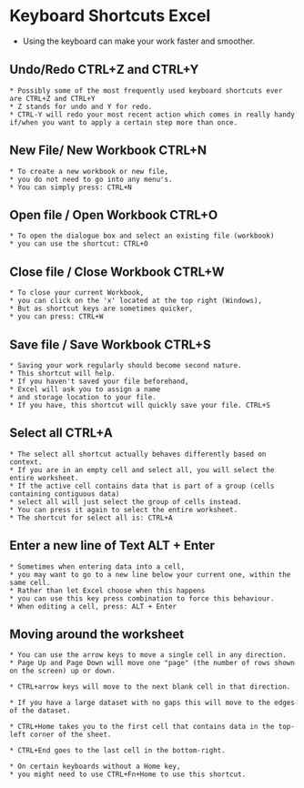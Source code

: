 # Keyboard Shortcuts Excel

- Using the keyboard can make your work faster and smoother.
  
## Undo/Redo CTRL+Z and CTRL+Y 

```
* Possibly some of the most frequently used keyboard shortcuts ever are CTRL+Z and CTRL+Y 
* Z stands for undo and Y for redo. 
* CTRL-Y will redo your most recent action which comes in really handy if/when you want to apply a certain step more than once. 
```

## New File/ New Workbook CTRL+N 

```
* To create a new workbook or new file, 
* you do not need to go into any menu's. 
* You can simply press: CTRL+N 
```

## Open file / Open Workbook CTRL+O 

```
* To open the dialogue box and select an existing file (workbook) 
* you can use the shortcut: CTRL+O 
```

## Close file / Close Workbook CTRL+W 

```
* To close your current Workbook, 
* you can click on the 'x' located at the top right (Windows), 
* But as shortcut keys are sometimes quicker, 
* you can press: CTRL+W 
```

## Save file / Save Workbook CTRL+S 

```
* Saving your work regularly should become second nature. 
* This shortcut will help. 
* If you haven't saved your file beforehand, 
* Excel will ask you to assign a name 
* and storage location to your file. 
* If you have, this shortcut will quickly save your file. CTRL+S 
```

## Select all CTRL+A 

```
* The select all shortcut actually behaves differently based on context. 
* If you are in an empty cell and select all, you will select the entire worksheet. 
* If the active cell contains data that is part of a group (cells containing contiguous data) 
* select all will just select the group of cells instead. 
* You can press it again to select the entire worksheet. 
* The shortcut for select all is: CTRL+A 
```

## Enter a new line of Text ALT + Enter

```
* Sometimes when entering data into a cell, 
* you may want to go to a new line below your current one, within the same cell. 
* Rather than let Excel choose when this happens 
* you can use this key press combination to force this behaviour. 
* When editing a cell, press: ALT + Enter
```

## Moving around the worksheet

```
* You can use the arrow keys to move a single cell in any direction. 
* Page Up and Page Down will move one "page" (the number of rows shown on the screen) up or down. 

* CTRL+arrow keys will move to the next blank cell in that direction. 

* If you have a large dataset with no gaps this will move to the edges of the dataset. 

* CTRL+Home takes you to the first cell that contains data in the top-left corner of the sheet. 

* CTRL+End goes to the last cell in the bottom-right. 

* On certain keyboards without a Home key, 
* you might need to use CTRL+Fn+Home to use this shortcut.
```

